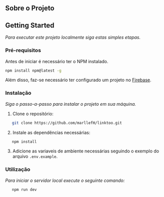 ## Sobre o Projeto

## Getting Started

_Para executar este projeto localmente siga estas simples etapas._

### Pré-requisitos

Antes de iniciar é necessário ter o NPM instalado.
```sh
npm install npm@latest -g
```

Além disso, faz-se necessário ter configurado um projeto no [Firebase](https://console.firebase.google.com/).

### Instalação

_Siga o passo-a-passo para instalar o projeto em sua máquina._

1. Clone o repositório: 
```sh
   git clone https://github.com/marllefH/linktoo.git
```
2. Instale as dependências necessárias:
```sh
   npm install
```
3. Adicione as variaveis de ambiente necessárias seguindo o exemplo do arquivo `.env.example`.

### Utilização

_Para iniciar o servidor local execute o seguinte comando:_
```sh
   npm run dev
```

